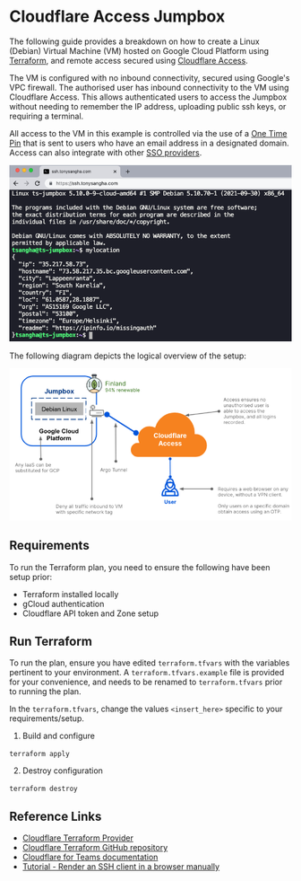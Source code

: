 # Cloudflare Access Jumpbox

The following guide provides a breakdown on how to create a Linux (Debian) Virtual Machine (VM) hosted on Google Cloud Platform using [Terraform](https://www.terraform.io/), and remote access secured using [Cloudflare Access](https://blog.cloudflare.com/introducing-cloudflare-access/). 

The VM is configured with no inbound connectivity, secured using Google's VPC firewall. The authorised user has inbound connectivity to the VM using Cloudflare Access. This allows authenticated users to access the Jumpbox without needing to remember the IP address, uploading public ssh keys, or requiring a terminal. 

All access to the VM in this example is controlled via the use of a [One Time Pin](https://developers.cloudflare.com/cloudflare-one/identity/one-time-pin) that is sent to users who have an email address in a designated domain. Access can also integrate with other [SSO providers](https://developers.cloudflare.com/cloudflare-one/identity/idp-integration).

![ssh_console_browser_snippet.png](./img/ssh_console_browser_snippet.png)

The following diagram depicts the logical overview of the setup:

![cloudflare-access-overview.png](./img/cloudflare-access-overview.png)

## Requirements

To run the Terraform plan, you need to ensure the following have been setup prior:

- Terraform installed locally
- gCloud authentication 
- Cloudflare API token and Zone setup

## Run Terraform

To run the plan, ensure you have edited `terraform.tfvars` with the variables pertinent to your environment. A `terraform.tfvars.example` file is provided for your convenience, and needs to be renamed to `terraform.tfvars` prior to running the plan. 

In the `terraform.tfvars`, change the values `<insert_here>` specific to your requirements/setup. 

1. Build and configure

`terraform apply`

2. Destroy configuration

`terraform destroy`

## Reference Links

- [Cloudflare Terraform Provider](https://registry.terraform.io/providers/cloudflare/cloudflare/latest/docs)
- [Cloudflare Terraform GitHub repository](https://github.com/cloudflare/terraform-provider-cloudflare/releases)
- [Cloudflare for Teams documentation](https://developers.cloudflare.com/cloudflare-one/)
- [Tutorial - Render an SSH client in a browser manually](https://developers.cloudflare.com/cloudflare-one/tutorials/ssh-browser)
